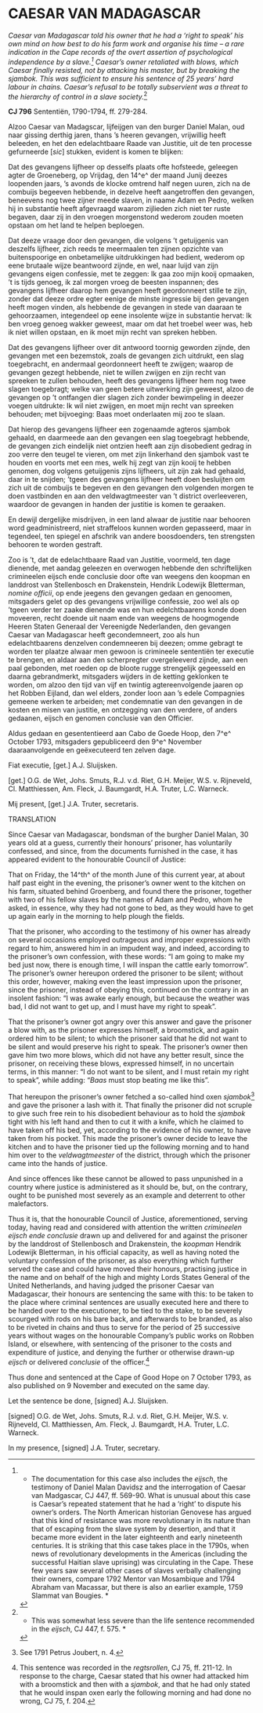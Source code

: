 # CAESAR VAN MADAGASCAR

*Caesar van Madagascar told his owner that he had a ‘right to speak’ his
own mind on how best to do his farm work and organise his time – a rare
indication in the Cape records of the overt assertion of psychological
independence by a slave.[^1] Caesar’s owner retaliated with blows,
which Caesar finally resisted, not by attacking his master, but by
breaking the sjambok. This was sufficient to ensure his sentence of 25
years’ hard labour in chains. Caesar’s refusal to be totally subservient
was a threat to the hierarchy of control in a slave society.*[^2]

**CJ 796** Sententiën, 1790-1794, ff. 279-284.

Alzoo Caesar van Madagscar, lijfeijgen van den burger Daniel Malan, oud
naar gissing derthig jaren, thans ’s heeren gevangen, vrijwillig heeft
beleeden, en het den edelachtbaare Raade van Justitie, uit de ten
processe gefurneerde \[*sic*\] stukken, evident is komen te blijken:

Dat des gevangens lijfheer op desselfs plaats ofte hofsteede, geleegen
agter de Groeneberg, op Vrijdag, den 14^e^ der maand Junij deezes
loopenden jaars, ’s avonds de klocke omtrend half negen uuren, zich na
de combuijs begeeven hebbende, in dezelve heeft aangetroffen den
gevangen, beneevens nog twee zijner meede slaven, in naame Adam en
Pedro, welken hij in substantie heeft afgevraagd waarom zijlieden zich
niet ter ruste begaven, daar zij in den vroegen morgenstond wederom
zouden moeten opstaan om het land te helpen beploegen.

Dat deeze vraage door den gevangen, die volgens ’t getuijgenis van
deszelfs lijfheer, zich reeds te meermaalen ten zijnen opzichte van
buitenspoorige en onbetamelijke uitdrukkingen had bedient, wederom op
eene brutaale wijze beantwoord zijnde, en wel, naar luijd van zijn
gevangens eigen confessie, met te zeggen: Ik gaa zoo mijn kooij
opmaaken, ’t is tijds genoeg, ik zal morgen vroeg de beesten inspannen;
des gevangens lijfheer daarop hem gevangen heeft geordonneert stille te
zijn, zonder dat deeze ordre egter eenige de minste ingressie bij den
gevangen heeft mogen vinden, als hebbende de gevangen in stede van
daaraan te gehoorzaamen, integendeel op eene insolente wijze in
substantie hervat: Ik ben vroeg genoeg wakker geweest, maar om dat het
troebel weer was, heb ik niet willen opstaan, en ik moet mijn recht van
spreken hebben.

Dat des gevangens lijfheer over dit antwoord toornig geworden zijnde,
den gevangen met een bezemstok, zoals de gevangen zich uitdrukt, een
slag toegebracht, en andermaal geordonneert heeft te zwijgen; waarop de
gevangen gezegt hebbende, niet te willen zwijgen en zijn recht van
spreeken te zullen behouden, heeft des gevangens lijfheer hem nog twee
slagen toegebragt; welke van geen betere uitwerking zijn geweest, alzoo
de gevangen op ’t ontfangen dier slagen zich zonder bewimpeling in
deezer voegen uitdrukte: Ik wil niet zwijgen, en moet mijn recht van
spreeken behouden; met bijvoeging: Baas moet onderlaaten mij zoo te
slaan.

Dat hierop des gevangens lijfheer een zogenaamde agteros sjambok
gehaald, en daarmeede aan den gevangen een slag toegebragt hebbende, de
gevangen zich eindelijk niet ontzien heeft aan zijn disobedient gedrag
in zoo verre den teugel te vieren, om met zijn linkerhand den sjambok
vast te houden en voorts met een mes, welk hij zegt van zijn kooij te
hebben genomen, dog volgens getuijgenis zijns lijfheers, uit zijn zak
had gehaald, daar in te snijden; ’tgeen des gevangens lijfheer heeft
doen besluijten om zich uit de combuijs te begeven en den gevangen den
volgenden morgen te doen vastbinden en aan den veldwagtmeester van ’t
district overleeveren, waardoor de gevangen in handen der justitie is
komen te geraaken.

En dewijl dergelijke misdrijven, in een land alwaar de justitie naar
behooren word geadministreerd, niet straffeloos kunnen worden
gepasseerd, maar in tegendeel, ten spiegel en afschrik van andere
boosdoenders, ten strengsten behooren te worden gestraft.

Zoo is ’t, dat de edelachtbaare Raad van Justitie, voormeld, ten dage
dienende, met aandag geleezen en overwogen hebbende den schriftelijken
crimineelen eijsch ende conclusie door ofte van weegens den koopman en
landdrost van Stellenbosch en Drakenstein, Hendrik Lodewijk Bletterman,
*nomine officii*, op ende jeegens den gevangen gedaan en genoomen,
mitsgaders gelet op des gevangens vrijwillige confessie, zoo wel als op
’tgeen verder ter zaake dienende was en hun edelchtbaarens konde doen
moveeren, recht doende uit naam ende van weegens de hoogmogende Heeren
Staten Generaal der Vereenigde Nederlanden, den gevangen Caesar van
Madagascar heeft gecondemneert, zoo als hun edelachtbaarens denzelven
condemneeren bij deezen; omme gebragt te worden ter plaatze alwaar men
gewoon is crimineele sententiën ter executie te brengen, en aldaar aan
den scherpregter overgeleeverd zijnde, aan een paal gebonden, met roeden
op de bloote rugge strengelijk gegeesseld en daarna gebrandmerkt,
mitsgaders wijders in de ketting geklonken te worden, om alzoo den tijd
van vijf en twintig agtereenvolgende jaaren op het Robben Eijland, dan
wel elders, zonder loon aan ’s edele Compagnies gemeene werken te
arbeiden; met condemnatie van den gevangen in de kosten en misen van
justitie, en ontzegging van den verdere, of anders gedaanen, eijsch en
genomen conclusie van den Officier.

Aldus gedaan en gesententieerd aan Cabo de Goede Hoop, den 7^e^ October
1793, mitsgaders gepubliceerd den 9^e^ November daaraanvolgende en
geëxecuteerd ten zelven dage.

Fiat executie, \[get.\] A.J. Sluijsken.

\[get.\] O.G. de Wet, Johs. Smuts, R.J. v.d. Riet, G.H. Meijer, W.S. v.
Rijneveld, Cl. Matthiessen, Am. Fleck, J. Baumgardt, H.A. Truter, L.C.
Warneck.

Mij present, \[get.\] J.A. Truter, secretaris.

TRANSLATION

Since Caesar van Madagascar, bondsman of the burgher Daniel Malan, 30
years old at a guess, currently their honours’ prisoner, has voluntarily
confessed, and since, from the documents furnished in the case, it has
appeared evident to the honourable Council of Justice:

That on Friday, the 14^th^ of the month June of this current year, at
about half past eight in the evening, the prisoner’s owner went to the
kitchen on his farm, situated behind Groenberg, and found there the
prisoner, together with two of his fellow slaves by the names of Adam
and Pedro, whom he asked, in essence, why they had not gone to bed, as
they would have to get up again early in the morning to help plough the
fields.

That the prisoner, who according to the testimony of his owner has
already on several occasions employed outrageous and improper
expressions with regard to him, answered him in an impudent way, and
indeed, according to the prisoner’s own confession, with these words: “I
am going to make my bed just now, there is enough time, I will inspan
the cattle early tomorrow”. The prisoner’s owner hereupon ordered the
prisoner to be silent; without this order, however, making even the
least impression upon the prisoner, since the prisoner, instead of
obeying this, continued on the contrary in an insolent fashion: “I was
awake early enough, but because the weather was bad, I did not want to
get up, and I must have my right to speak”.

That the prisoner’s owner got angry over this answer and gave the
prisoner a blow with, as the prisoner expresses himself, a broomstick,
and again ordered him to be silent; to which the prisoner said that he
did not want to be silent and would preserve his right to speak. The
prisoner’s owner then gave him two more blows, which did not have any
better result, since the prisoner, on receiving these blows, expressed
himself, in no uncertain terms, in this manner: “I do not want to be
silent, and I must retain my right to speak”, while adding: “*Baas* must
stop beating me like this”.

That hereupon the prisoner’s owner fetched a so-called hind oxen
*sjambok*[^3] and gave the prisoner a lash with it. That finally the
prisoner did not scruple to give such free rein to his disobedient
behaviour as to hold the *sjambok* tight with his left hand and then to
cut it with a knife, which he claimed to have taken off his bed, yet,
according to the evidence of his owner, to have taken from his pocket.
This made the prisoner’s owner decide to leave the kitchen and to have
the prisoner tied up the following morning and to hand him over to the
*veldwagtmeester* of the district, through which the prisoner came into
the hands of justice.

And since offences like these cannot be allowed to pass unpunished in a
country where justice is administered as it should be, but, on the
contrary, ought to be punished most severely as an example and deterrent
to other malefactors.

Thus it is, that the honourable Council of Justice, aforementioned,
serving today, having read and considered with attention the written
*crimineelen eijsch ende conclusie* drawn up and delivered for and
against the prisoner by the landdrost of Stellenbosch and Drakenstein,
the *koopman* Hendrik Lodewijk Bletterman, in his official capacity, as
well as having noted the voluntary confession of the prisoner, as also
everything which further served the case and could have moved their
honours, practising justice in the name and on behalf of the high and
mighty Lords States General of the United Netherlands, and having judged
the prisoner Caesar van Madagascar, their honours are sentencing the
same with this: to be taken to the place where criminal sentences are
usually executed here and there to be handed over to the executioner, to
be tied to the stake, to be severely scourged with rods on his bare
back, and afterwards to be branded, as also to be riveted in chains and
thus to serve for the period of 25 successive years without wages on the
honourable Company’s public works on Robben Island, or elsewhere, with
sentencing of the prisoner to the costs and expenditure of justice, and
denying the further or otherwise drawn-up *eijsch* or delivered
*conclusie* of the officer.[^4]

Thus done and sentenced at the Cape of Good Hope on 7 October 1793, as
also published on 9 November and executed on the same day.

Let the sentence be done, \[signed\] A.J. Sluijsken.

\[signed\] O.G. de Wet, Johs. Smuts, R.J. v.d. Riet, G.H. Meijer, W.S.
v. Rijneveld, Cl. Matthiessen, Am. Fleck, J. Baumgardt, H.A. Truter,
L.C. Warneck.

In my presence, \[signed\] J.A. Truter, secretary.

[^1]: * The documentation for this case also includes the *eijsch*, the
    testimony of Daniel Malan Davidsz and the interrogation of Caesar
    van Madgascar, CJ 447, ff. 569-90. What is unusual about this case
    is Caesar’s repeated statement that he had a ‘right’ to dispute his
    owner’s orders. The North American historian Genovese has argued
    that this kind of resistance was more revolutionary in its nature
    than that of escaping from the slave system by desertion, and that
    it became more evident in the later eighteenth and early nineteenth
    centuries. It is striking that this case takes place in the 1790s,
    when news of revolutionary developments in the Americas (including
    the successful Haitian slave uprising) was circulating in the Cape.
    These few years saw several other cases of slaves verbally
    challenging their owners, compare 1792 Mentor van Mosambique and
    1794 Abraham van Macassar, but there is also an earlier example,
    1759 Slammat van Bougies. *

[^2]: * This was somewhat less severe than the life sentence recommended
    in the *eijsch*, CJ 447, f. 575. *

[^3]:  See 1791 Petrus Joubert, n. 4.

[^4]:  This sentence was recorded in the *regtsrollen*, CJ 75, ff.
    211-12. In response to the charge, Caesar stated that his owner had
    attacked him with a broomstick and then with a *sjambok*, and that
    he had only stated that he would inspan oxen early the following
    morning and had done no wrong, CJ 75, f. 204.
